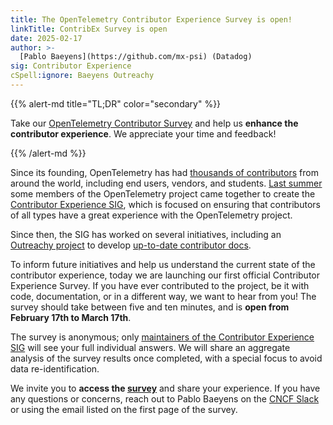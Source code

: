 ```yaml
---
title: The OpenTelemetry Contributor Experience Survey is open!
linkTitle: ContribEx Survey is open
date: 2025-02-17
author: >-
  [Pablo Baeyens](https://github.com/mx-psi) (Datadog)
sig: Contributor Experience
cSpell:ignore: Baeyens Outreachy
---
```


{{% alert-md title="TL;DR" color="secondary" %}}

Take our [OpenTelemetry Contributor Survey][6] and help us **enhance the
contributor experience**. We appreciate your time and feedback!

{{% /alert-md %}}

Since its founding, OpenTelemetry has had [thousands of contributors][3] from
around the world, including end users, vendors, and students. [Last summer][1]
some members of the OpenTelemetry project came together to create the
[Contributor Experience SIG][2], which is focused on ensuring that contributors
of all types have a great experience with the OpenTelemetry project.

Since then, the SIG has worked on several initiatives, including an [Outreachy
project][5] to develop [up-to-date contributor docs][4].

To inform future initiatives and help us understand the current state of the
contributor experience, today we are launching our first official Contributor
Experience Survey. If you have ever contributed to the project, be it with code,
documentation, or in a different way, we want to hear from you! The survey
should take between five and ten minutes, and is **open from February 17th to
March 17th**.

The survey is anonymous; only [maintainers of the Contributor Experience SIG][7]
will see your full individual answers. We will share an aggregate analysis of
the survey results once completed, with a special focus to avoid data
re-identification.

We invite you to **access the [survey][6]** and share your experience. If you
have any questions or concerns, reach out to Pablo Baeyens on the [CNCF
Slack][8] or using the email listed on the first page of the survey.

[1]: https://github.com/open-telemetry/community/pull/2162
[2]: https://github.com/open-telemetry/sig-contributor-experience
[3]:
  https://opentelemetry.devstats.cncf.io/d/9/developer-activity-counts-by-repository-group-table?orgId=1
[4]: https://github.com/open-telemetry/sig-contributor-experience/issues/16
[5]: https://www.outreachy.org/
[6]:
  https://docs.google.com/forms/d/e/1FAIpQLScoG279ZhRuMu8J_8BebGEVtMOS8BgD9cpQUJ6xSnNIAUtedw/viewform?usp=header
[7]:
  https://github.com/orgs/open-telemetry/teams/sig-contributor-experience-maintainers
[8]: https://slack.cncf.io/
